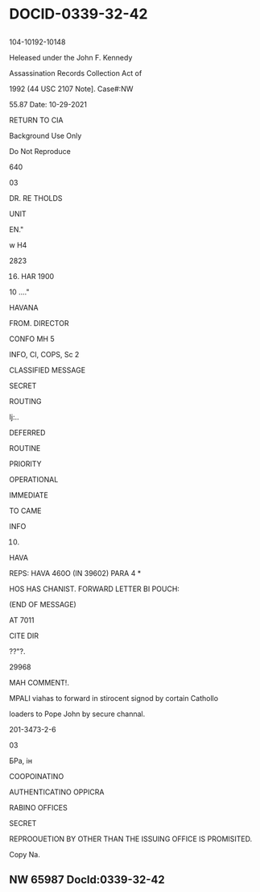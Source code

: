 # DOCID-0339-32-42

##
104-10192-10148

Heleased under the John F. Kennedy

Assassination Records Collection Act of

1992 (44 USC 2107 Note]. Case#:NW

55.87 Date: 10-29-2021

RETURN TO CIA

Background Use Only

Do Not Reproduce

640

03

DR. RE THOLDS

UNIT

EN."

w H4

2823

16. HAR 1900

10 ...."

HAVANA

FROM. DIRECTOR

CONFO MH 5

INFO, CI, COPS, Sc 2

CLASSIFIED MESSAGE

SECRET

ROUTING

Ij:..

DEFERRED

ROUTINE

PRIORITY

OPERATIONAL

IMMEDIATE

TO CAME

INFO

10.

HAVA

REPS: HAVA 460O (IN 39602) PARA 4 *

HOS HAS CHANIST. FORWARD LETTER BI POUCH:

(END OF MESSAGE)

AT 7011

CITE DIR

??"?.

29968

MAH COMMENT!.

MPALI viahas to forward in stirocent signod by cortain Cathollo

loaders to Pope John by secure channal.

201-3473-2-6

03

БРа, ін

COOPOINATINO

AUTHENTICATINO OPPICRA

RABINO OFFICES

SECRET

REPROOUETION BY OTHER THAN THE ISSUING OFFICE IS PROMISITED.

Copy Na.

NW 65987 Docld:0339-32-42
---

